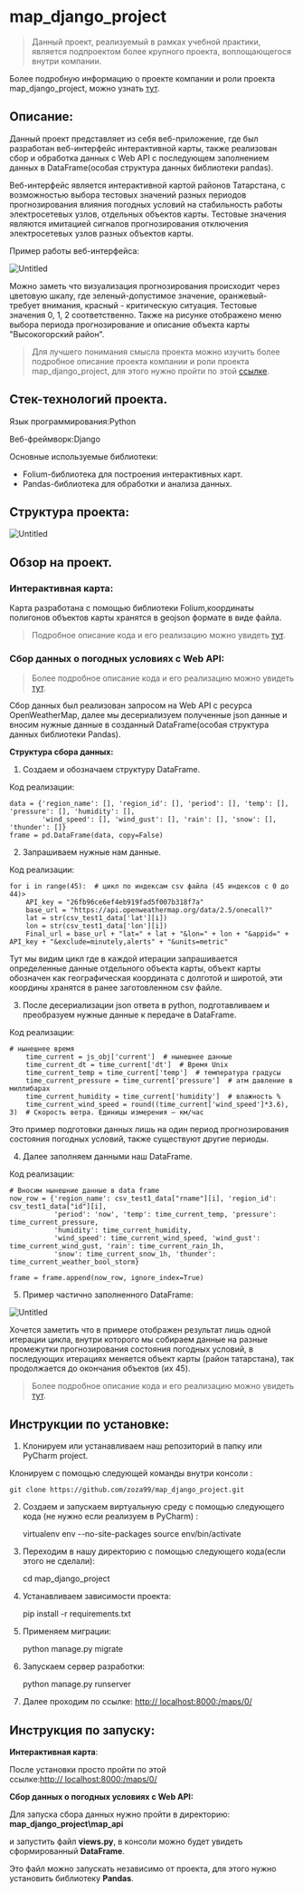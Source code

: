
# map_django_project

> Данный проект, реализуемый в рамках учебной практики, является подпроектом более крупного проекта, воплощающегося внутри компании.

Более подробную информацию о проекте компании и роли проекта map_django_project, можно узнать [тут](https://dorian-cattle-e04.notion.site/0dfe2c6436b949aeb90141c9fa300f35 " ").


## Описание:

Данный проект представляет из себя веб-приложение, где был разработан веб-интерфейс интерактивной карты, также реализован сбор и обработка данных с Web API с последующем заполнением данных в DataFrame(особая структура данных библиотеки pandas).

Веб-интерфейс является интерактивной картой районов Татарстана, с возможностью выбора тестовых значений разных периодов прогнозирования влияния погодных условий на стабильность работы электросетевых узлов, отдельных объектов карты.  Тестовые значения являются имитацией сигналов прогнозирования отключения электросетевых узлов разных объектов карты. 

Пример работы веб-интерфейса:

![Untitled](https://s3-us-west-2.amazonaws.com/secure.notion-static.com/1e8aac70-62e6-4b44-b9cd-ea78cbe415f8/Untitled.png)

Можно заметь что визуализация прогнозирования происходит через цветовую шкалу, где зеленый-допустимое значение, оранжевый-требует внимания, красный - критическую ситуация. Тестовые значения 0, 1, 2 соответственно. Также на рисунке отображено меню выбора периода прогнозирование и описание объекта карты "Высокогорский район".


> Для лучшего понимания смысла проекта можно изучить более подробное описание проекта компании и роли проекта map_django_project, для этого нужно пройти по этой [ссылке](https://dorian-cattle-e04.notion.site/0dfe2c6436b949aeb90141c9fa300f35 " ").
> 

## Стек-технологий проекта.

Язык программирования:Python 

Веб-фреймворк:Django

Основные используемые библиотеки:

- Folium-библиотека для построения интерактивных карт.
- Pandas-библиотека для обработки и анализа данных.

## Структура проекта:

![Untitled](https://s3-us-west-2.amazonaws.com/secure.notion-static.com/cac0dae5-f742-4e6b-a448-320bc82f8542/Untitled.png)

## Обзор на проект.

### **Интерактивная карта**:

Карта разработана с помощью библиотеки Folium,координаты полигонов объектов карты хранятся в geojson формате в виде файла.

> Подробное описание кода и его реализацию можно увидеть [тут](https://github.com/zoza99/map_django_project/blob/master/map/views.py " ").
> 

### **Сбор данных о погодных условиях с Web API:**

> Более подробное описание кода и его реализацию можно увидеть [тут](https://github.com/zoza99/map_django_project/blob/master/map_api/views.py " ").
> 

Сбор данных был реализован запросом на Web API с ресурса OpenWeatherMap, далее мы десериализуем полученные json данные и вносим нужные данные в созданный DataFrame(особая структура данных библиотеки Pandas).

**Структура сбора данных:**

1. Создаем и обозначаем структуру DataFrame.

Код реализации:


    data = {'region_name': [], 'region_id': [], 'period': [], 'temp': [], 'pressure': [], 'humidity': [],
            'wind_speed': [], 'wind_gust': [], 'rain': [], 'snow': [], 'thunder': []}
    frame = pd.DataFrame(data, copy=False)


2. Запрашиваем нужные нам данные.

Код реализации:


    for i in range(45):  # цикл по индексам csv файла (45 индексов с 0 до 44)>
        API_key = "26fb96ce6ef4eb919fad5f007b318f7a"
        base_url = "https://api.openweathermap.org/data/2.5/onecall?"
        lat = str(csv_test1_data['lat'][i])
        lon = str(csv_test1_data['lon'][i])
        Final_url = base_url + "lat=" + lat + "&lon=" + lon + "&appid=" + API_key + "&exclude=minutely,alerts" + "&units=metric"

 Тут мы видим цикл где в каждой итерации запрашивается определенные данные отдельного объекта карты, объект карты обозначен как географическая координата с долготой и широтой, эти координы хранятся в ранее заготовленном csv файле.


3. После десериализации json ответа в python, подготавливаем и преобразуем нужные данные к передаче в DataFrame.

Код реализации:


    # нынешнее время
        time_current = js_obj['current']  # нынешнее данные
        time_current_dt = time_current['dt']  # Время Unix
        time_current_temp = time_current['temp']  # температура градусы
        time_current_pressure = time_current['pressure']  # атм давление в миллибарах
        time_current_humidity = time_current['humidity']  # влажность %
        time_current_wind_speed = round((time_current['wind_speed']*3.6), 3)  # Скорость ветра. Единицы измерения – км/час

 Это пример подготовки данных лишь на один период прогнозирования состояния погодных условий, также существуют другие периоды.

4. Далее заполняем данными наш DataFrame.

Код реализации:


    # Вносим нынешние данные в data frame
    now_row = {'region_name': csv_test1_data["rname"][i], 'region_id': csv_test1_data["id"][i],
               'period': 'now', 'temp': time_current_temp, 'pressure': time_current_pressure,
               'humidity': time_current_humidity,
               'wind_speed': time_current_wind_speed, 'wind_gust': time_current_wind_gust, 'rain': time_current_rain_1h,
               'snow': time_current_snow_1h, 'thunder': time_current_weather_bool_storm}

    frame = frame.append(now_row, ignore_index=True)

5. Пример частично заполненного DataFrame:

![Untitled](https://s3-us-west-2.amazonaws.com/secure.notion-static.com/373916f5-698f-4dcf-ae33-f2512d7d7120/Untitled.png)

Хочется заметить что в примере отображен результат лишь одной итерации цикла, внутри которого мы собираем данные на разные промежутки прогнозирования состояния погодных условий, в последующих итерациях меняется объект карты (район татарстана), так продолжается до окончания объектов (их 45).


> Более подробное описание кода и его реализацию можно увидеть [тут](https://github.com/zoza99/map_django_project/blob/master/map_api/views.py " ").

##
## **Инструкции по установке:**

1. Клонируем или устанавливаем наш репозиторий в папку или PyСharm project.

 Клонируем с помощью следующей команды внутри консоли :

    git clone https://github.com/zoza99/map_django_project.git

2. Создаем и запускаем виртуальную среду с помощью следующего кода (не нужно если реализуем в PyCharm) :
   

    virtualenv env --no-site-packages
    source env/bin/activate

3. Переходим в нашу директорию с помощью следующего кода(если этого не сделали):


    cd map_django_project

4. Устанавливаем зависимости проекта:

   
    pip install -r requirements.txt
   
5. Применяем миграции:


    python manage.py migrate

6. Запускаем сервер разработки:


    python manage.py runserver

7. Далее проходим по ссылке: [http:// localhost:8000:/maps/0/](http://localhost:8000:/maps/0/)

## Инструкция по запуску:

**Интерактивная карта**:

После установки просто пройти по этой ссылке:[http:// localhost:8000:/maps/0/](http://localhost:8000:/maps/0/) 

**Сбор данных о погодных условиях с Web API:**

Для запуска сбора данных нужно пройти в директорию: **map_django_project\map_api**

и запустить файл **views.py**, в консоли можно будет увидеть сформированный **DataFrame**.

Это файл можно запускать независимо от проекта, для этого нужно установить библиотеку **Pandas**.